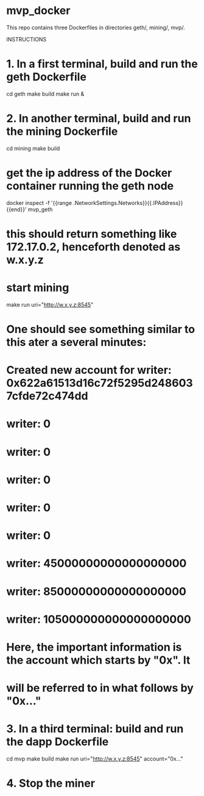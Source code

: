 # mvp_docker

This repo contains three Dockerfiles in directories geth/, mining/, mvp/.

INSTRUCTIONS

# 1. In a first terminal, build and run the geth Dockerfile
cd geth
make build
make run &

# 2. In another terminal, build and run the mining Dockerfile
cd mining
make build

# get the ip address of the Docker container running the geth node

docker inspect -f '{{range .NetworkSettings.Networks}}{{.IPAddress}}{{end}}' mvp_geth

# this should return something like 172.17.0.2, henceforth denoted as w.x.y.z

# start mining

make run uri="http://w.x.y.z:8545"

# One should see something similar to this ater a several minutes:
# Created new account for writer: 0x622a61513d16c72f5295d2486037cfde72c474dd
# writer: 0
# writer: 0
# writer: 0
# writer: 0
# writer: 0
# writer: 45000000000000000000
# writer: 85000000000000000000
# writer: 105000000000000000000

# Here, the important information is the account which starts by "0x". It
# will be referred to in what follows by "0x..."

# 3. In a third terminal: build and run the dapp Dockerfile
cd mvp
make build
make run uri="http://w.x.y.z:8545" account="0x..."

# 4. Stop the miner
